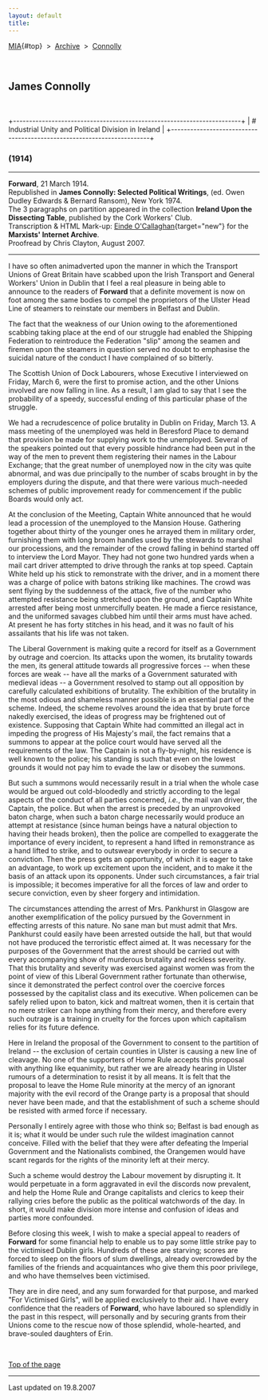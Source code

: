```yaml
---
layout: default
title: 
---
```

[MIA](../../../../index.htm){#top}  \> 
[Archive](../../../index.htm)  \>  [Connolly](../../index.htm)

 

## James Connolly

 

+-----------------------------------------------------------------------+
| # Industrial Unity and Political Division in Ireland                  |
+-----------------------------------------------------------------------+

### (1914)

------------------------------------------------------------------------

**Forward**, 21 March 1914.\
Republished in **James Connolly: Selected Political Writings**, (ed.
Owen Dudley Edwards & Bernard Ransom), New York 1974.\
The 3 paragraphs on partition appeared in the collection **Ireland Upon
the Dissecting Table**, published by the Cork Workers' Club.\
Transcription & HTML Mark-up: [Einde
O'Callaghan](../../../../admin/volunteers/biographies/eocallaghan.htm){target="new"}
for the **Marxists' Internet Archive**.\
Proofread by Chris Clayton, August 2007.

------------------------------------------------------------------------

I have so often animadverted upon the manner in which the Transport
Unions of Great Britain have scabbed upon the Irish Transport and
General Workers' Union in Dublin that I feel a real pleasure in being
able to announce to the readers of **Forward** that a definite movement
is now on foot among the same bodies to compel the proprietors of the
Ulster Head Line of steamers to reinstate our members in Belfast and
Dublin.

The fact that the weakness of our Union owing to the aforementioned
scabbing taking place at the end of our struggle had enabled the
Shipping Federation to reintroduce the Federation "slip" among the
seamen and firemen upon the steamers in question served no doubt to
emphasise the suicidal nature of the conduct I have complained of so
bitterly.

The Scottish Union of Dock Labourers, whose Executive I interviewed on
Friday, March 6, were the first to promise action, and the other Unions
involved are now falling in line. As a result, I am glad to say that I
see the probability of a speedy, successful ending of this particular
phase of the struggle.

We had a recrudescence of police brutality in Dublin on Friday, March
13. A mass meeting of the unemployed was held in Beresford Place to
demand that provision be made for supplying work to the unemployed.
Several of the speakers pointed out that every possible hindrance had
been put in the way of the men to prevent them registering their names
in the Labour Exchange; that the great number of unemployed now in the
city was quite abnormal, and was due principally to the number of scabs
brought in by the employers during the dispute, and that there were
various much-needed schemes of public improvement ready for commencement
if the public Boards would only act.

At the conclusion of the Meeting, Captain White announced that he would
lead a procession of the unemployed to the Mansion House. Gathering
together about thirty of the younger ones he arrayed them in military
order, furnishing them with long broom handles used by the stewards to
marshal our processions, and the remainder of the crowd falling in
behind started off to interview the Lord Mayor. They had not gone two
hundred yards when a mail cart driver attempted to drive through the
ranks at top speed. Captain White held up his stick to remonstrate with
the driver, and in a moment there was a charge of police with batons
striking like machines. The crowd was sent flying by the suddenness of
the attack, five of the number who attempted resistance being stretched
upon the ground, and Captain White arrested after being most
unmercifully beaten. He made a fierce resistance, and the uniformed
savages clubbed him until their arms must have ached. At present he has
forty stitches in his head, and it was no fault of his assailants that
his life was not taken.

The Liberal Government is making quite a record for itself as a
Government by outrage and coercion. Its attacks upon the women, its
brutality towards the men, its general attitude towards all progressive
forces -- when these forces are weak -- have all the marks of a
Government saturated with medieval ideas -- a Government resolved to
stamp out all opposition by carefully calculated exhibitions of
brutality. The exhibition of the brutality in the most odious and
shameless manner possible is an essential part of the scheme. Indeed,
the scheme revolves around the idea that by brute force nakedly
exercised, the ideas of progress may be frightened out of existence.
Supposing that Captain White had committed an illegal act in impeding
the progress of His Majesty's mail, the fact remains that a summons to
appear at the police court would have served all the requirements of the
law. The Captain is not a fly-by-night, his residence is well known to
the police; his standing is such that even on the lowest grounds it
would not pay him to evade the law or disobey the summons.

But such a summons would necessarily result in a trial when the whole
case would be argued out cold-bloodedly and strictly according to the
legal aspects of the conduct of all parties concerned, *i.e.*, the mail
van driver, the Captain, the police. But when the arrest is preceded by
an unprovoked baton charge, when such a baton charge necessarily would
produce an attempt at resistance (since human beings have a natural
objection to having their heads broken), then the police are compelled
to exaggerate the importance of every incident, to represent a hand
lifted in remonstrance as a hand lifted to strike, and to outswear
everybody in order to secure a conviction. Then the press gets an
opportunity, of which it is eager to take an advantage, to work up
excitement upon the incident, and to make it the basis of an attack upon
its opponents. Under such circumstances, a fair trial is impossible; it
becomes imperative for all the forces of law and order to secure
conviction, even by sheer forgery and intimidation.

The circumstances attending the arrest of Mrs. Pankhurst in Glasgow are
another exemplification of the policy pursued by the Government in
effecting arrests of this nature. No sane man but must admit that Mrs.
Pankhurst could easily have been arrested outside the hall, but that
would not have produced the terroristic effect aimed at. It was
necessary for the purposes of the Government that the arrest should be
carried out with every accompanying show of murderous brutality and
reckless severity. That this brutality and severity was exercised
against women was from the point of view of this Liberal Government
rather fortunate than otherwise, since it demonstrated the perfect
control over the coercive forces possessed by the capitalist class and
its executive. When policemen can be safely relied upon to baton, kick
and maltreat women, then it is certain that no mere striker can hope
anything from their mercy, and therefore every such outrage is a
training in cruelty for the forces upon which capitalism relies for its
future defence.

Here in Ireland the proposal of the Government to consent to the
partition of Ireland -- the exclusion of certain counties in Ulster is
causing a new line of cleavage. No one of the supporters of Home Rule
accepts this proposal with anything like equanimity, but rather we are
already hearing in Ulster rumours of a determination to resist it by all
means. It is felt that the proposal to leave the Home Rule minority at
the mercy of an ignorant majority with the evil record of the Orange
party is a proposal that should never have been made, and that the
establishment of such a scheme should be resisted with armed force if
necessary.

Personally I entirely agree with those who think so; Belfast is bad
enough as it is; what it would be under such rule the wildest
imagination cannot conceive. Filled with the belief that they were after
defeating the Imperial Government and the Nationalists combined, the
Orangemen would have scant regards for the rights of the minority left
at their mercy.

Such a scheme would destroy the Labour movement by disrupting it. It
would perpetuate in a form aggravated in evil the discords now
prevalent, and help the Home Rule and Orange capitalists and clerics to
keep their rallying cries before the public as the political watchwords
of the day. In short, it would make division more intense and confusion
of ideas and parties more confounded.

Before closing this week, I wish to make a special appeal to readers of
**Forward** for some financial help to enable us to pay some little
strike pay to the victimised Dublin girls. Hundreds of these are
starving; scores are forced to sleep on the floors of slum dwellings,
already overcrowded by the families of the friends and acquaintances who
give them this poor privilege, and who have themselves been victimised.

They are in dire need, and any sum forwarded for that purpose, and
marked "For Victimised Girls", will be applied exclusively to their aid.
I have every confidence that the readers of **Forward**, who have
laboured so splendidly in the past in this respect, will personally and
by securing grants from their Unions come to the rescue now of those
splendid, whole-hearted, and brave-souled daughters of Erin.

 

[Top of the page](#top)

------------------------------------------------------------------------

Last updated on 19.8.2007
